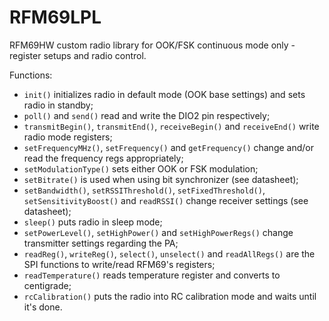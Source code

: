 # RFM69LPL
RFM69HW custom radio library for OOK/FSK continuous mode only - register setups and radio control. 

Functions: 
- `init()` initializes radio in default mode (OOK base settings) and sets radio in standby;
- `poll()` and `send()` read and write the DIO2 pin respectively;
- `transmitBegin()`, `transmitEnd()`, `receiveBegin()` and `receiveEnd()` write radio mode registers;
- `setFrequencyMHz()`, `setFrequency()` and `getFrequency()` change and/or read the frequency regs appropriately;
- `setModulationType()` sets either OOK or FSK modulation;
- `setBitrate()` is used when using bit synchronizer (see datasheet);
- `setBandwidth()`, `setRSSIThreshold()`, `setFixedThreshold()`, `setSensitivityBoost()` and `readRSSI()` change receiver settings (see datasheet);
- `sleep()` puts radio in sleep mode;
- `setPowerLevel()`, `setHighPower()` and `setHighPowerRegs()` change transmitter settings regarding the PA;
- `readReg()`, `writeReg()`, `select()`, `unselect()` and `readAllRegs()` are the SPI functions to write/read RFM69's registers;
- `readTemperature()` reads temperature register and converts to centigrade;
- `rcCalibration()` puts the radio into RC calibration mode and waits until it's done.
